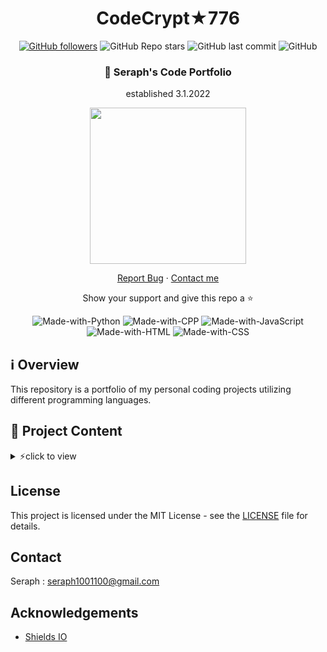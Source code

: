 <div align="center">
 
# CodeCrypt★776

[![GitHub followers](https://img.shields.io/github/followers/seraph776?style=for-the-badge)](https://github.com/seraph776)
![GitHub Repo stars](https://img.shields.io/github/stars/seraph776/CodeCrypt776?style=for-the-badge&label=Repo%20Stars)
![GitHub last commit](https://img.shields.io/github/last-commit/seraph776/codecrypt776?style=for-the-badge)
![GitHub](https://img.shields.io/github/license/seraph776/codecrypt776?style=for-the-badge)


 
### 💫 Seraph's Code Portfolio 
 
 established 3.1.2022
 
<img src="https://user-images.githubusercontent.com/72005563/156072951-d44072ac-2220-4cf0-be2d-7387a5fa9c6b.png" width="250" /> 
 
 
[Report Bug](https://github.com/seraph776/README-Template/issues)  · [Contact me](https://github.com/seraph776/CodeCrypt776#contact)  
 
Show your support and give this repo a ⭐ 
 
 
 ![Made-with-Python](https://img.shields.io/badge/-blue?&labelColor=grey&label=Python&logo=python&logoColor=white&style=for-the-badge)
![Made-with-CPP](https://img.shields.io/badge/-blue?&labelColor=grey&label=CPP&logo=cplusplus&logoColor=white&style=for-the-badge)
![Made-with-JavaScript](https://img.shields.io/badge/-blue?&labelColor=grey&label=JavaScript&logo=javascript&logoColor=white&style=for-the-badge)
![Made-with-HTML](https://img.shields.io/badge/-blue?&labelColor=grey&label=HTML&logo=html5&logoColor=white&style=for-the-badge)
![Made-with-CSS](https://img.shields.io/badge/-blue?&labelColor=grey&label=CSS&logo=css3&logoColor=white&style=for-the-badge)

 
</div>



## ℹ️ Overview

This repository is a portfolio of my personal coding projects utilizing different programming languages.



## 🔗 Project Content
<details>
 <summary> ⚡click to view  </summary>
 
- <strong>Python</strong>   
  - Binary Search Algorithm                       
 
</details>


## License

This project is licensed under the MIT License - see the [LICENSE](https://github.com/seraph776/CodeCrypt776/blob/main/LICENSE) file for details.


## Contact

Seraph : seraph1001100@gmail.com

## Acknowledgements
- [Shields IO](https://shields.io/)

